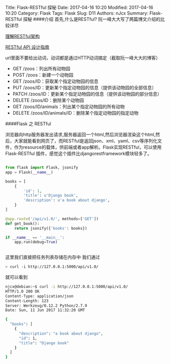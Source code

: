 Title: Flask-RESTful 探秘
Date: 2017-04-16 10:20
Modified: 2017-04-16 10:20
Category: Flask
Tags: Flask
Slug: D11
Authors: nJcx
Summary: Flask-RESTful 探秘
####介绍
首先,什么是RESTful? 阮一峰大大写了两篇博文介绍的比较详尽

[理解RESTful架构](http://www.ruanyifeng.com/blog/2011/09/restful)

[RESTful API 设计指南](http://www.ruanyifeng.com/blog/2014/05/restful_api.html)

url里面不要给出动词，动词都是通过HTTP动词搞定（截取阮一峰大大的博客）

- GET /zoos：列出所有动物园
- POST /zoos：新建一个动物园
- GET /zoos/ID：获取某个指定动物园的信息
- PUT /zoos/ID：更新某个指定动物园的信息（提供该动物园的全部信息）
- PATCH /zoos/ID：更新某个指定动物园的信息（提供该动物园的部分信息）
- DELETE /zoos/ID：删除某个动物园
- GET /zoos/ID/animals：列出某个指定动物园的所有动物
- DELETE /zoos/ID/animals/ID：删除某个指定动物园的指定动物

####Flask 之 RESTful

浏览器向http服务器发出请求,服务器返回一个html,然后浏览器渲染这个html,然后，大家就能看到网页了，而RESTful是返回json、xml、yaml、csv等序列化文件，作为resource的载体，供前端或者app解析。Flask实现RESTful，可以使用Flask-RESTful 插件，感觉这个插件比djangorestframework模块轻多了。


```python

from flask import Flask, jsonify
app = Flask(__name__)

books = [
    {
        'id': 1,
        'title': u'Django book',
        'description': u'a book about django',
    }
]

@app.route('/api/v1.0/', methods=['GET'])
def get_book():
    return jsonify({'books': books})

if __name__ == '__main__':
    app.run(debug=True)
    
```
这里我们直接把任务列表存储在内存中
我们通过
```bash
> curl -i http://127.0.0.1:5000/api/v1.0/

```
就可以看到

```bash
njcx@debian:~$ curl -i http://127.0.0.1:5000/api/v1.0/
HTTP/1.0 200 OK
Content-Type: application/json
Content-Length: 123
Server: Werkzeug/0.12.2 Python/2.7.9
Date: Sun, 11 Jun 2017 11:32:20 GMT

{
  "books": [
    {
      "description": "a book about django", 
      "id": 1, 
      "title": "Django book"
    }
  ]
}
```

